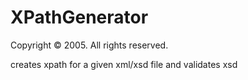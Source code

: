 XPathGenerator
==============

Copyright © 2005.  All rights reserved.

creates xpath for a given xml/xsd file and validates xsd
